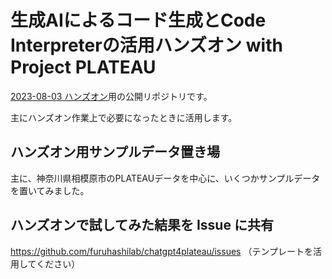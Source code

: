 # 生成AIによるコード生成とCode Interpreterの活用ハンズオン with Project PLATEAU

[2023-08-03 ハンズオン](https://connpass.com/event/290745/)用の公開リポジトリです。

主にハンズオン作業上で必要になったときに活用します。


## ハンズオン用サンプルデータ置き場
主に、神奈川県相模原市のPLATEAUデータを中心に、いくつかサンプルデータを置いてみました。

## ハンズオンで試してみた結果を Issue に共有
https://github.com/furuhashilab/chatgpt4plateau/issues
（テンプレートを活用してください）
